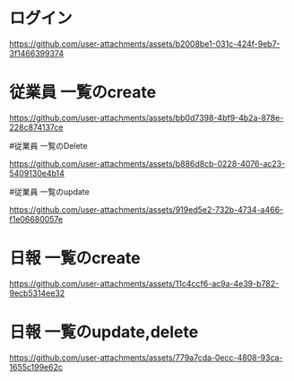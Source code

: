 
# ログイン

https://github.com/user-attachments/assets/b2008be1-031c-424f-9eb7-3f1466399374

# 従業員 一覧のcreate

https://github.com/user-attachments/assets/bb0d7398-4bf9-4b2a-878e-228c874137ce


#従業員 一覧のDelete

https://github.com/user-attachments/assets/b886d8cb-0228-4076-ac23-5409130e4b14

#従業員 一覧のupdate

https://github.com/user-attachments/assets/919ed5e2-732b-4734-a466-f1e06680057e


# 日報 一覧のcreate

https://github.com/user-attachments/assets/11c4ccf6-ac9a-4e39-b782-9ecb5314ee32

# 日報 一覧のupdate,delete

https://github.com/user-attachments/assets/779a7cda-0ecc-4808-93ca-1655c199e62c

